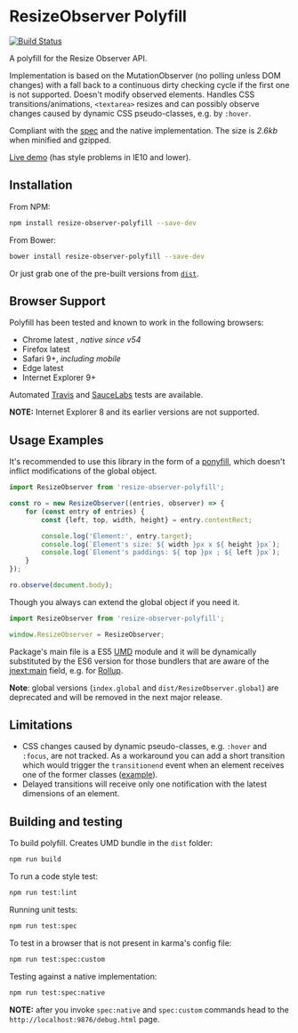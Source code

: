 ResizeObserver Polyfill
=============

[![Build Status][travis-image]][travis-url]


A polyfill for the Resize Observer API.

Implementation is based on the MutationObserver (no polling unless DOM changes) with a fall back to a continuous dirty checking cycle if the first one is not supported. Doesn't modify observed elements. Handles CSS transitions/animations, `<textarea>` resizes and can possibly observe changes caused by dynamic CSS pseudo-classes, e.g. by `:hover`.

Compliant with the [spec](http://rawgit.com/WICG/ResizeObserver/master/index.html) and the native implementation. The size is _2.6kb_ when minified and gzipped.

[Live demo](http://que-etc.github.io/resize-observer-polyfill) (has style problems in IE10 and lower).

## Installation

From NPM:

```sh
npm install resize-observer-polyfill --save-dev
```

From Bower:

```sh
bower install resize-observer-polyfill --save-dev
```

Or just grab one of the pre-built versions from [`dist`](https://github.com/que-etc/resize-observer-polyfill/tree/master/dist).

## Browser Support

Polyfill has been tested and known to work in the following browsers:

* Chrome latest , _native since v54_
* Firefox latest
* Safari 9+, _including mobile_
* Edge latest
* Internet Explorer 9+

Automated [Travis](https://travis-ci.org/que-etc/resize-observer-polyfill) and [SauceLabs](https://saucelabs.com/u/que-etc) tests are available.

**NOTE:** Internet Explorer 8 and its earlier versions are not supported.

## Usage Examples

It's recommended to use this library in the form of a [ponyfill](https://github.com/sindresorhus/ponyfill), which doesn't inflict modifications of the global object.

```javascript
import ResizeObserver from 'resize-observer-polyfill';

const ro = new ResizeObserver((entries, observer) => {
    for (const entry of entries) {
        const {left, top, width, height} = entry.contentRect;

        console.log('Element:', entry.target);
        console.log(`Element's size: ${ width }px x ${ height }px`);
        console.log(`Element's paddings: ${ top }px ; ${ left }px`);
    }
});

ro.observe(document.body);
```
Though you always can extend the global object if you need it.

```javascript
import ResizeObserver from 'resize-observer-polyfill';

window.ResizeObserver = ResizeObserver;
```

Package's main file is a ES5 [UMD](https://github.com/umdjs/umd) module and it will be dynamically substituted by the ES6 version for those bundlers that are aware of the [jnext:main](https://github.com/rollup/rollup/wiki/jsnext:main) field, e.g. for [Rollup](https://github.com/rollup/rollup).

**Note**: global versions (`index.global` and `dist/ResizeObserver.global`) are deprecated and will be removed in the next major release.

## Limitations

* CSS changes caused by dynamic pseudo-classes, e.g. `:hover` and `:focus`, are not tracked. As a workaround you can add a short transition which would trigger the `transitionend` event when an element receives one of the former classes ([example](https://jsfiddle.net/que_etc/7fudzqng/)).
* Delayed transitions will receive only one notification with the latest dimensions of an element.


## Building and testing

To build polyfill. Creates UMD bundle in the `dist` folder:

```sh
npm run build
```

To run a code style test:
```sh
npm run test:lint
```

Running unit tests:
```sh
npm run test:spec
```

To test in a browser that is not present in karma's config file:
```sh
npm run test:spec:custom
```

Testing against a native implementation:
```sh
npm run test:spec:native
```

**NOTE:** after you invoke `spec:native` and `spec:custom` commands head to the `http://localhost:9876/debug.html` page.

[travis-image]: https://travis-ci.org/que-etc/resize-observer-polyfill.svg?branch=master
[travis-url]: https://travis-ci.org/que-etc/resize-observer-polyfill

